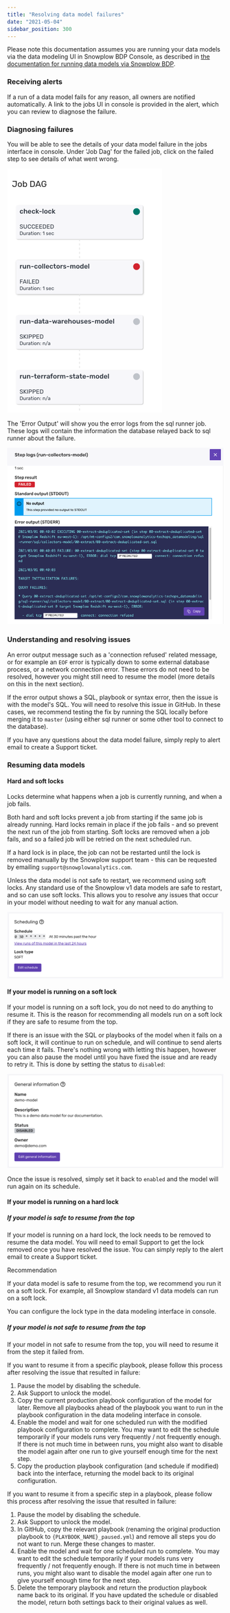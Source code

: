 ```yaml
---
title: "Resolving data model failures"
date: "2021-05-04"
sidebar_position: 300
---
```


Please note this documentation assumes you are running your data models via the data modeling UI in Snowplow BDP Console, as described in [the documentation for running data models via Snowplow BDP](/docs/modeling-your-data/running-data-models-via-snowplow-bdp/sql-runner/using-sql-runner/index.md#21-configuring-data-models-via-the-data-modeling-ui-new).

### Receiving alerts

If a run of a data model fails for any reason, all owners are notified automatically. A link to the jobs UI in console is provided in the alert, which you can review to diagnose the failure.

### Diagnosing failures

You will be able to see the details of your data model failure in the jobs interface in console. Under 'Job Dag' for the failed job, click on the failed step to see details of what went wrong.

![](images/screenshot-2021-03-01-at-13.20.32-edited.png)

The 'Error Output' will show you the error logs from the sql runner job. These logs will contain the information the database relayed back to sql runner about the failure.

![](images/screenshot-2021-03-01-at-14.51.39.png)

### Understanding and resolving issues

An error output message such as a 'connection refused' related message, or for example an `EOF` error is typically down to some external database process, or a network connection error. These errors do not need to be resolved, however you might still need to resume the model (more details on this in the next section).

If the error output shows a SQL, playbook or syntax error, then the issue is with the model's SQL. You will need to resolve this issue in GitHub. In these cases, we recommend testing the fix by running the SQL locally before merging it to `master` (using either sql runner or some other tool to connect to the database).

If you have any questions about the data model failure, simply reply to alert email to create a Support ticket.

### Resuming data models

#### Hard and soft locks

Locks determine what happens when a job is currently running, and when a job fails.

Both hard and soft locks prevent a job from starting if the same job is already running. Hard locks remain in place if the job fails - and so prevent the next run of the job from starting. Soft locks are removed when a job fails, and so a failed job will be retried on the next scheduled run.

If a hard lock is in place, the job can not be restarted until the lock is removed manually by the Snowplow support team - this can be requested by emailing `support@snowplowanalytics.com`.

Unless the data model is not safe to restart, we recommend using soft locks. Any standard use of the Snowplow v1 data models are safe to restart, and so can use soft locks. This allows you to resolve any issues that occur in your model without needing to wait for any manual action.

![](images/image-1.png)

#### If your model is running on a soft lock

If your model is running on a soft lock, you do not need to do anything to resume it. This is the reason for recommending all models run on a soft lock if they are safe to resume from the top.

If there is an issue with the SQL or playbooks of the model when it fails on a soft lock, it will continue to run on schedule, and will continue to send alerts each time it fails. There's nothing wrong with letting this happen, however you can also pause the model until you have fixed the issue and are ready to retry it. This is done by setting the status to `disabled`:

![](images/image-2.png)

Once the issue is resolved, simply set it back to `enabled` and the model will run again on its schedule.

#### If your model is running on a hard lock

##### If your model is safe to resume from the top

If your model is running on a hard lock, the lock needs to be removed to resume the data model. You will need to email Support to get the lock removed once you have resolved the issue. You can simply reply to the alert email to create a Support ticket.

Recommendation

If your data model is safe to resume from the top, we recommend you run it on a soft lock. For example, all Snowplow standard v1 data models can run on a soft lock.

You can configure the lock type in the data modeling interface in console.

##### If your model is not safe to resume from the top

If your model in not safe to resume from the top, you will need to resume it from the step it failed from.

If you want to resume it from a specific playbook, please follow this process after resolving the issue that resulted in failure:

1. Pause the model by disabling the schedule.
2. Ask Support to unlock the model.
3. Copy the current production playbook configuration of the model for later. Remove all playbooks ahead of the playbook you want to run in the playbook configuration in the data modeling interface in console.
4. Enable the model and wait for one scheduled run with the modified playbook configuration to complete. You may want to edit the schedule temporarily if your models runs very frequently / not frequently enough. If there is not much time in between runs, you might also want to disable the model again after one run to give yourself enough time for the next step.
5. Copy the production playbook configuration (and schedule if modified) back into the interface, returning the model back to its original configuration.

If you want to resume it from a specific step in a playbook, please follow this process after resolving the issue that resulted in failure:

1. Pause the model by disabling the schedule.
2. Ask Support to unlock the model.
3. In GitHub, copy the relevant playbook (renaming the original production playbook to `{PLAYBOOK_NAME}_paused.yml`) and remove all steps you do not want to run. Merge these changes to master.
4. Enable the model and wait for one scheduled run to complete. You may want to edit the schedule temporarily if your models runs very frequently / not frequently enough. If there is not much time in between runs, you might also want to disable the model again after one run to give yourself enough time for the next step.
5. Delete the temporary playbook and return the production playbook name back to its original. If you have updated the schedule or disabled the model, return both settings back to their original values as well.
